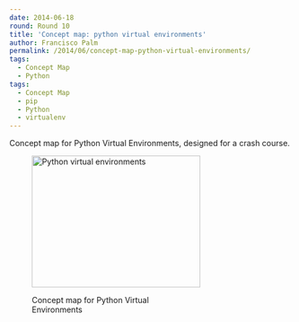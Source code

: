 ```yaml
---
date: 2014-06-18
round: Round 10
title: 'Concept map: python virtual environments'
author: Francisco Palm
permalink: /2014/06/concept-map-python-virtual-environments/
tags:
  - Concept Map
  - Python
tags:
  - Concept Map
  - pip
  - Python
  - virtualenv
---
```

Concept map for Python Virtual Environments, designed for a crash course.<figure id="attachment_7744" style="width: 300px;" class="wp-caption alignnone">

[<img class="size-medium wp-image-7744" alt="Python virtual environments" src="/software-carpentry-training-website/uploads/2014/06/virtualenv_concept_map-300x235.png" width="300" height="235" />][1]<figcaption class="wp-caption-text">Concept map for Python Virtual Environments</figcaption></figure>

 [1]: /software-carpentry-training-website/uploads/2014/06/virtualenv_concept_map.png
